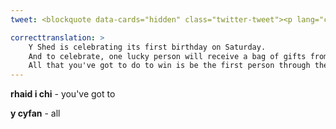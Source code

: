 ```yaml
---
tweet: <blockquote data-cards="hidden" class="twitter-tweet"><p lang="cy" dir="ltr">Mae Y Shed yn dathlu ei ben-blwydd cyntaf ddydd Sadwrn <br>Ac i dathlu, bydd un person lwcus yn derbyn bag o anrhegion gan fusnesau <a href="https://twitter.com/YShedMeliden?ref_src=twsrc%5Etfw">@YShedMeliden</a><br>Y cyfan sy&#39;n rhaid i chi ei wneud i ennill yw bod y person cyntaf trwy&#39;r drysau am 9.30am Dydd Sadwrn 15 Awst. Pob lwc! <a href="https://t.co/XGzZcSsTQP">pic.twitter.com/XGzZcSsTQP</a></p>&mdash; Y Shed (@YShedMeliden) <a href="https://twitter.com/YShedMeliden/status/1293493260107886593?ref_src=twsrc%5Etfw">August 12, 2020</a></blockquote> <script async src="https://platform.twitter.com/widgets.js" charset="utf-8"></script>

correcttranslation: >
    Y Shed is celebrating its first birthday on Saturday.
    And to celebrate, one lucky person will receive a bag of gifts from @YShedMeliden businesses.
    All that you've got to do to win is be the first person through the doors at 9:30 Saturday 15 August. Good Luck!
---
```


**rhaid i chi** - you've got to

**y cyfan** - all


